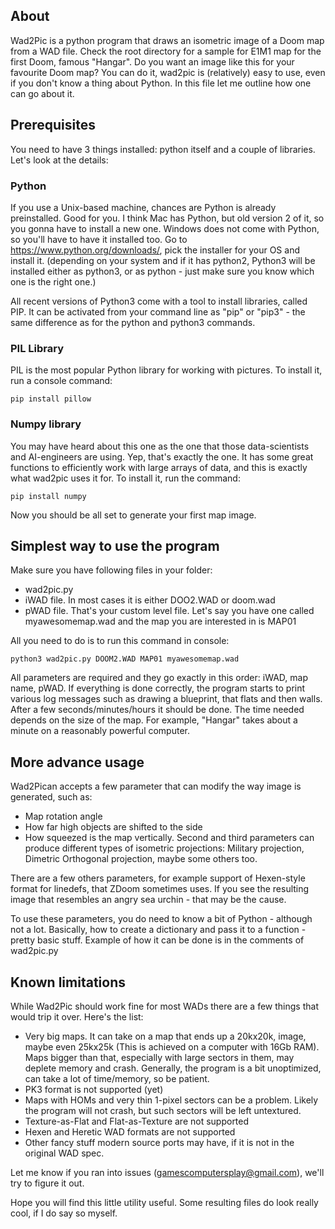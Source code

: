 
## About

Wad2Pic is a python program that draws an isometric image of a Doom map from a WAD file. Check the root directory for a sample for E1M1 map for the first Doom, famous "Hangar". Do you want an image like this for your favourite Doom map? You can do it, wad2pic is (relatively) easy to use, even if you don't know a thing about Python. In this file let me outline how one can go about it.

## Prerequisites

You need to have 3 things installed: python itself and a couple of libraries. Let's look at the details:

### Python

If you use a Unix-based machine, chances are Python is already preinstalled. Good for you. I think Mac has Python, but old version 2 of it, so you gonna have to install a new one. Windows does not come with Python, so you'll have to have it installed too.
Go to https://www.python.org/downloads/, pick the installer for your OS and install it.
(depending on your system and if it has python2, Python3 will be installed either as python3, or as python - just make sure you know which one is the right one.)

All recent versions of Python3 come with a tool to install libraries, called PIP. It can be activated from your command line as "pip" or "pip3" - the same difference as for the python and python3 commands.

### PIL Library

PIL is the most popular Python library for working with pictures. To install it, run a console command:

	pip install pillow


### Numpy library

You may have heard about this one as the one that those data-scientists and AI-engineers are using.  Yep, that's exactly the one. It has some great functions to efficiently work with large arrays of data, and this is exactly what wad2pic uses it for. To install it, run the command:

	pip install numpy

Now you should be all set to generate your first map image.

## Simplest way to use the program

Make sure you have following files in your folder:
* wad2pic.py
* iWAD file. In most cases it is either DOO2.WAD or doom.wad
* pWAD file. That's your custom level file. Let's say you have one called myawesomemap.wad and the map you are interested in is MAP01

All you need to do is to run this command in console:

	python3 wad2pic.py DOOM2.WAD MAP01 myawesomemap.wad

All parameters are required and they go exactly in this order: iWAD, map name, pWAD.
If everything is done correctly, the program starts to print various log messages such as drawing a blueprint, that flats and then walls. After a few seconds/minutes/hours it should be done. The time needed depends on the size of the map. For example, "Hangar" takes about a minute on a reasonably powerful computer.

## More advance usage

Wad2Pican accepts a few parameter that can modify the way image is generated, such as:
* Map rotation angle
* How far high objects are shifted to the side
* How squeezed is the map vertically. 
Second and third parameters can produce different types of isometric projections: Military projection, Dimetric Orthogonal projection, maybe some others too.

There are a few others parameters, for example support of Hexen-style format for linedefs, that ZDoom sometimes uses. If you see the resulting image that resembles an angry sea urchin - that may be the cause.

To use these parameters, you do need to know a bit of Python - although not a lot. Basically, how to create a dictionary and pass it to a function - pretty basic stuff. Example of how it can be done is in the comments of wad2pic.py

## Known limitations

While Wad2Pic should work fine for most WADs there are a few things that would trip it over. Here's the list:
* Very big maps. It can take on a map that ends up a 20kx20k, image, maybe even 25kx25k (This is achieved on a computer with 16Gb RAM). Maps bigger than that, especially with large sectors in them, may deplete memory and crash. Generally, the program is a bit unoptimized, can take a lot of time/memory, so be patient.
* PK3 format is not supported (yet)
* Maps with HOMs and very thin 1-pixel sectors can be a problem. Likely the program will not crash, but such sectors will be left untextured.
* Texture-as-Flat and Flat-as-Texture are not supported
* Hexen and Heretic WAD formats are not supported
* Other fancy stuff modern source ports may have, if it is not in the original WAD spec.


Let me know if you ran into issues (gamescomputersplay@gmail.com), we'll try to figure it out.

Hope you will find this little utility useful. Some resulting files do look really cool, if I do say so myself.
